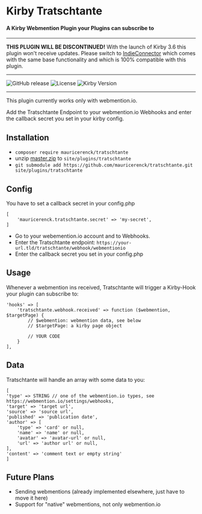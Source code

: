 # Kirby Tratschtante

#### A Kirby Webmention Plugin your Plugins can subscribe to


---

**THIS PLUGIN WILL BE DISCONTINUED!** With the launch of Kirby 3.6 this plugin won't receive updates. Please switch to [IndieConnector](https://github.com/mauricerenck/indieConnector) which comes with the same base functionality and which is 100% compatible with this plugin. 

---

![GitHub release](https://img.shields.io/github/release/mauricerenck/tratschtante.svg?maxAge=1800) ![License](https://img.shields.io/github/license/mashape/apistatus.svg) ![Kirby Version](https://img.shields.io/badge/Kirby-3%2B-black.svg)

---

This plugin currently works only with webmention.io.

Add the Tratschtante Endpoint to your webmention.io Webhooks and enter the callback secret you set in your kirby config.

## Installation

- `composer require mauricerenck/tratschtante`
- unzip [master.zip](https://github.com/mauricerenck/tratschtante/releases/latest) to `site/plugins/tratschtante`
- `git submodule add https://github.com/mauricerenck/tratschtante.git site/plugins/tratschtante`

## Config

You have to set a callback secret in your config.php

```
[
    'mauricerenck.tratschtante.secret' => 'my-secret',
]
```

- Go to your webemention.io account and to Webhooks.
- Enter the Tratschtante endpoint: `https://your-url.tld/tratschtante/webhook/webmentionio`
- Enter the callback secret you set in your config.php

## Usage

Whenever a webmention ins received, Tratschtante will trigger a Kirby-Hook your plugin can subscribe to:

```
'hooks' => [
    'tratschtante.webhook.received' => function ($webmention, $targetPage) {
        // $webmention: webmention data, see below
        // $targetPage: a kirby page object

        // YOUR CODE
    }
],
```

## Data

Tratschtante will handle an array with some data to you:

```
[
'type' => STRING // one of the webmention.io types, see https://webmention.io/settings/webhooks,
'target' => 'target url',
'source' => 'source url',
'published' => 'publication date',
'author' => [
    'type' => 'card' or null,
    'name' => 'name' or null,
    'avatar' => 'avatar-url' or null,
    'url' => 'author url' or null,
],
'content' => 'comment text or empty string'
]
```

## Future Plans

- Sending webmentions (already implemented elsewhere, just have to move it here)
- Support for "native" webmentions, not only webmention.io
